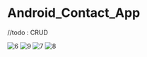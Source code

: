 # Android_Contact_App

//todo : CRUD

![6](https://user-images.githubusercontent.com/120348500/216547515-76bea680-d373-443a-8279-ca0bf876f03e.gif)
![9](https://user-images.githubusercontent.com/120348500/216547833-3fcea3b8-469b-4b68-bede-b1b98f9ff68d.gif)
![7](https://user-images.githubusercontent.com/120348500/216547525-3a875070-9cf2-4de1-ae83-b32b5598c316.gif)
![8](https://user-images.githubusercontent.com/120348500/216547527-da8ad593-061c-437a-a599-5c9555410320.gif)
